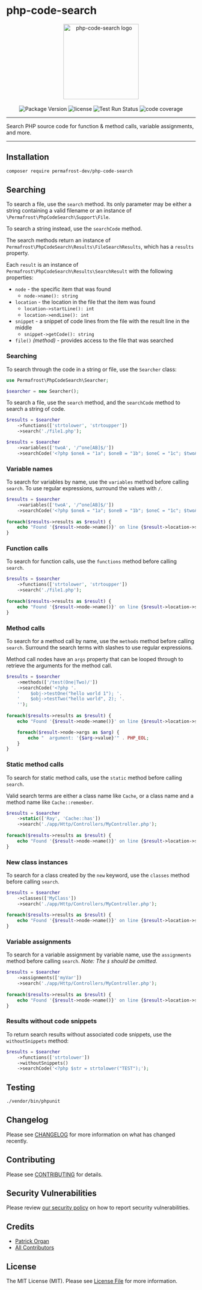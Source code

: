 # php-code-search

<p align="center">
    <img src="https://static.permafrost.dev/images/php-code-search/php-code-search-logo.png" alt="php-code-search logo" height="200" style="block">
    <br><br>
    <img src="https://img.shields.io/github/v/release/permafrost-dev/php-code-search.svg?sort=semver&logo=github&" alt="Package Version">
    <img src="https://img.shields.io/github/license/permafrost-dev/php-code-search.svg?logo=opensourceinitiative&" alt="license">
    <img src="https://github.com/permafrost-dev/php-code-search/actions/workflows/run-tests.yml/badge.svg?branch=main" alt="Test Run Status">
    <img src="https://codecov.io/gh/permafrost-dev/php-code-search/branch/main/graph/badge.svg" alt="code coverage">
</p>

---

Search PHP source code for function & method calls, variable assignments, and more.

---

## Installation

```bash
composer require permafrost-dev/php-code-search
```

## Searching

To search a file, use the `search` method.  Its only parameter may be either a string containing a valid filename or an instance of `\Permafrost\PhpCodeSearch\Support\File`.

To search a string instead, use the `searchCode` method.

The search methods return an instance of `Permafrost\PhpCodeSearch\Results\FileSearchResults`, which has a `results` property.  

Each `result` is an instance of `Permafrost\PhpCodeSearch\Results\SearchResult` with the following properties:

- `node` - the specific item that was found
  - `node->name(): string`
- `location` - the location in the file that the item was found
  - `location->startLine(): int`
  - `location->endLine(): int`
- `snippet` - a snippet of code lines from the file with the result line in the middle
  - `snippet->getCode(): string`
- `file()` _(method)_ - provides access to the file that was searched

### Searching

To search through the code in a string or file, use the `Searcher` class:

```php
use Permafrost\PhpCodeSearch\Searcher;

$searcher = new Searcher();
```

To search a file, use the `search` method, and the `searchCode` method to search a string of code.

```php
$results = $searcher
    ->functions(['strtolower', 'strtoupper'])
    ->search('./file1.php');

$results = $searcher
    ->variables(['twoA', '/^one[AB]$/'])
    ->searchCode('<?php $oneA = "1a"; $oneB = "1b"; $oneC = "1c"; $twoA = "2a"; $twoB = "2b";');
```

### Variable names

To search for variables by name, use the `variables` method before calling `search`.  To use regular expressions, surround the values with `/`.

```php
$results = $searcher
    ->variables(['twoA', '/^one[AB]$/'])
    ->searchCode('<?php $oneA = "1a"; $oneB = "1b"; $oneC = "1c"; $twoA = "2a"; $twoB = "2b";');
    
foreach($results->results as $result) {
    echo "Found '{$result->node->name()}' on line {$result->location->startLine}" . PHP_EOL;
}
```

### Function calls

To search for function calls, use the `functions` method before calling `search`.

```php
$results = $searcher
    ->functions(['strtolower', 'strtoupper'])
    ->search('./file1.php');
    
foreach($results->results as $result) {
    echo "Found '{$result->node->name()}' on line {$result->location->startLine}" . PHP_EOL;
}
```

### Method calls

To search for a method call by name, use the `methods` method before calling `search`.  Surround the search terms with slashes to use regular expressions.

Method call nodes have an `args` property that can be looped through to retrieve the arguments for the method call.

```php
$results = $searcher
    ->methods(['/test(One|Two)/'])
    ->searchCode('<?php '.
    '    $obj->testOne("hello world 1"); '.
    '    $obj->testTwo("hello world", 2); '.
    '');
    
foreach($results->results as $result) {
    echo "Found '{$result->node->name()}' on line {$result->location->startLine}" . PHP_EOL;

    foreach($result->node->args as $arg) {
        echo "  argument: '{$arg->value}'" . PHP_EOL;
    }
}
```

### Static method calls

To search for static method calls, use the `static` method before calling `search`.

Valid search terms are either a class name like `Cache`, or a class name and a method name like `Cache::remember`. 

```php
$results = $searcher
    ->static(['Ray', 'Cache::has'])
    ->search('./app/Http/Controllers/MyController.php');
    
foreach($results->results as $result) {
    echo "Found '{$result->node->name()}' on line {$result->location->startLine}" . PHP_EOL;
}
```

### New class instances

To search for a class created by the `new` keyword, use the `classes` method before calling `search`.

```php
$results = $searcher
    ->classes(['MyClass'])
    ->search('./app/Http/Controllers/MyController.php');
    
foreach($results->results as $result) {
    echo "Found '{$result->node->name()}' on line {$result->location->startLine}" . PHP_EOL;
}
```

### Variable assignments

To search for a variable assignment by variable name, use the `assignments` method before calling `search`. _Note: The `$` should be omitted._

```php
$results = $searcher
    ->assignments(['myVar'])
    ->search('./app/Http/Controllers/MyController.php');
    
foreach($results->results as $result) {
    echo "Found '{$result->node->name()}' on line {$result->location->startLine}" . PHP_EOL;
}
```

### Results without code snippets

To return search results without associated code snippets, use the `withoutSnippets` method:

```php
$results = $searcher
    ->functions(['strtolower'])
    ->withoutSnippets()
    ->searchCode('<?php $str = strtolower("TEST");');
```


## Testing

```bash
./vendor/bin/phpunit
```

## Changelog

Please see [CHANGELOG](CHANGELOG.md) for more information on what has changed recently.

## Contributing

Please see [CONTRIBUTING](.github/CONTRIBUTING.md) for details.

## Security Vulnerabilities

Please review [our security policy](../../security/policy) on how to report security vulnerabilities.

## Credits

- [Patrick Organ](https://github.com/patinthehat)
- [All Contributors](../../contributors)

## License

The MIT License (MIT). Please see [License File](LICENSE.md) for more information.
